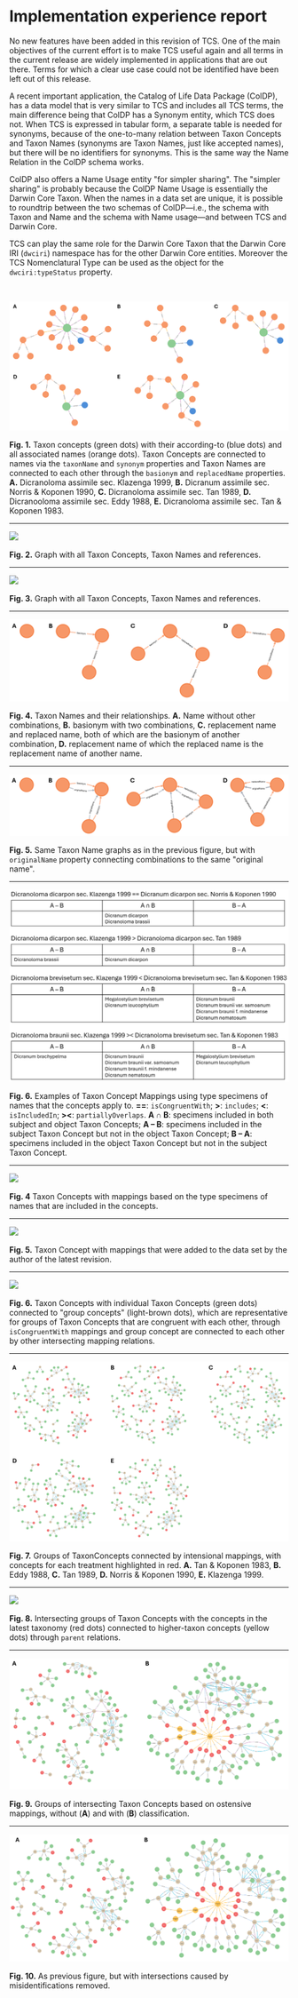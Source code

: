 # Implementation experience report

No new features have been added in this revision of TCS. One of the main
objectives of the current effort is to make TCS useful again and all terms in
the current release are widely implemented in applications that are out there.
Terms for which a clear use case could not be identified have been left out of
this release.

A recent important application, the Catalog of Life Data Package (ColDP), has a
data model that is very similar to TCS and includes all TCS terms, the main
difference being that ColDP has a Synonym entity, which TCS does not. When TCS
is expressed in tabular form, a separate table is needed for synonyms, because
of the one-to-many relation between Taxon Concepts and Taxon Names (synonyms are
Taxon Names, just like accepted names), but there will be no identifiers for
synonyms. This is the same way the Name Relation in the ColDP schema works.

ColDP also offers a Name Usage entity "for simpler sharing". The "simpler
sharing" is probably because the ColDP Name Usage is essentially the Darwin Core
Taxon. When the names in a data set are unique, it is possible to roundtrip
between the two schemas of ColDP—i.e., the schema with Taxon and Name and the
schema with Name usage—and between TCS and Darwin Core.

TCS can play the same role for the Darwin Core Taxon that the Darwin Core IRI
(`dwciri`) namespace has for the other Darwin Core entities. Moreover the TCS
Nomenclatural Type can be used as the object for the `dwciri:typeStatus`
property.

<br/>

![alt text](media/taxon-concepts.png)

**Fig. 1.** Taxon concepts (green dots) with their according-to (blue dots) and
all associated names (orange dots). Taxon Concepts are connected to names via
the `taxonName` and `synonym` properties and Taxon Names are connected to each
other through the `basionym` and `replacedName` properties. **A.** Dicranoloma
assimile sec. Klazenga 1999, **B.** Dicranum assimile sec. Norris & Koponen
1990, **C.** Dicranoloma assimile sec. Tan 1989, **D.** Dicranooloma assimile sec.
Eddy 1988, **E.** Dicranoloma assimile sec. Tan & Koponen 1983.

<hr/>

![](media/taxon-concepts-taxon-names-references.svg)

**Fig. 2.** Graph with all Taxon Concepts, Taxon Names and references.

<hr>

![](media/taxon-concepts-taxon-names.svg)

**Fig. 3.** Graph with all Taxon Concepts, Taxon Names and references.

<hr>

![alt text](media/taxon-name-relations.png)

**Fig. 4.** Taxon Names and their relationships. **A.** Name without other
combinations, **B.** basionym with two combinations, **C.** replacement name and
replaced name, both of which are the basionym of another combination, **D.**
replacement name of which the replaced name is the replacement name of another
name.

<hr>

![alt text](media/taxon-name-relations-2.png)

**Fig. 5.** Same Taxon Name graphs as in the previous figure, but with
`originalName` property connecting combinations to the same "original name".

<hr>

![alt text](media/mapping-by-name-examples.png)

**Fig. 6.** Examples of Taxon Concept Mappings using type specimens of names
that the concepts apply to. **==**: `isCongruentWith`; **>**: `includes`; **<**:
`isIncludedIn`; **><**: `partiallyOverlaps`. **A ∩ B**: specimens included in
both subject and object Taxon Concepts; **A – B**: specimens included in the
subject Taxon Concept but not in the object Taxon Concept; **B – A**: specimens
included in the object Taxon Concept but not in the subject Taxon Concept.

<hr>

![](media/ostensive-mappings.svg)

**Fig. 4** Taxon Concepts with mappings based on the type specimens of names
that are included in the concepts.

<hr>

![](media/intensional-mappings.svg)

**Fig. 5.** Taxon Concept with mappings that were added to the data set by the
author of the latest revision.

<hr>

![](media/intensional-mappings-groups.svg)

**Fig. 6.** Taxon Concepts with individual Taxon Concepts (green dots) connected
to "group concepts" (light-brown dots), which are representative for groups of
Taxon Concepts that are congruent with each other, through `isCongruentWith`
mappings and group concept are connected to each other by other intersecting
mapping relations.

<hr>

![alt text](media/taxon-concepts-treatments.png)

**Fig. 7.** Groups of TaxonConcepts connected by intensional mappings, with
concepts for each treatment highlighted in red. **A.** Tan & Koponen 1983,
**B.** Eddy 1988, **C.** Tan 1989, **D.** Norris & Koponen 1990, **E.** Klazenga
1999.

<hr>

![](media/intensional-mappings-higher-classification.svg)

**Fig. 8.** Intersecting groups of Taxon Concepts with the concepts in the
latest taxonomy (red dots) connected to higher-taxon concepts (yellow dots)
through `parent` relations.

<hr>

![alt text](media/ostensive-groups-classification.png)

**Fig. 9.** Groups of intersecting Taxon Concepts based on ostensive mappings,
without (**A**) and with (**B**) classification.

<hr>

![alt text](media/ostensive-groups-classification-corrected.png)

**Fig. 10.** As previous figure, but with intersections caused by
misidentifications removed.